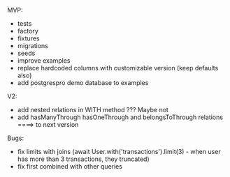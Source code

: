 MVP:
- tests
- factory
- fixtures
- migrations
- seeds
- improve examples
- replace hardcoded columns with customizable version (keep defaults also)
- add postgrespro demo database to examples

V2:
- add nested relations in WITH method ??? Maybe not
- add hasManyThrough hasOneThrough and belongsToThrough relations ====> to next version

Bugs:
- fix limits with joins (await User.with('transactions').limit(3) - when user has more than 3 transactions, they truncated)
- fix first combined with other queries
